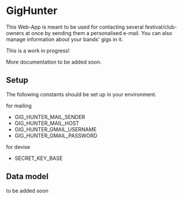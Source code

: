 # GigHunter

This Web-App is meant to be used for contacting several festival/club-owners at once by sending them a personalised e-mail.
You can also manage information about your bands' gigs in it.

This is a work in progress!


More documentation to be added soon.

## Setup
The following constants should be set up in your environment.

for mailing

- GIG_HUNTER_MAIL_SENDER
- GIG_HUNTER_MAIL_HOST
- GIG_HUNTER_GMAIL_USERNAME
- GIG_HUNTER_GMAIL_PASSWORD

for devise 

- SECRET_KEY_BASE


## Data model
to be added soon